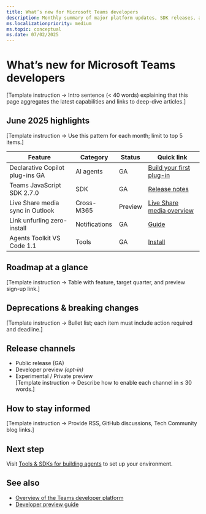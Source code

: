 ```yaml
---
title: What’s new for Microsoft Teams developers  
description: Monthly summary of major platform updates, SDK releases, and preview features with an emphasis on AI-powered agents.  
ms.localizationpriority: medium  
ms.topic: conceptual
ms.date: 07/02/2025  
---
```

# What’s new for Microsoft Teams developers  

[Template instruction → Intro sentence (< 40 words) explaining that this page aggregates the latest capabilities and links to deep-dive articles.]

## June 2025 highlights  

[Template instruction → Use this pattern for each month; limit to top 5 items.]  

| Feature | Category | Status | Quick link |  
|---------|----------|--------|------------|  
| Declarative Copilot plug-ins GA | AI agents | GA | [Build your first plug-in](../get-started/quick-start-build-your-first-agent-outline.md) |  
| Teams JavaScript SDK 2.7.0 | SDK | GA | [Release notes](https://aka.ms/teamsjs) |  
| Live Share media sync in Outlook | Cross-M365 | Preview | [Live Share media overview](../../apps-in-teams-meetings/teams-live-share-overview.md) |  
| Link unfurling zero-install | Notifications | GA | [Guide](../extend/notifications-webhooks-outline.md) |  
| Agents Toolkit VS Code 1.1 | Tools | GA | [Install](../build/tools-sdk-for-agents-outline.md) |

## Roadmap at a glance  

[Template instruction → Table with feature, target quarter, and preview sign-up link.]

## Deprecations & breaking changes  

[Template instruction → Bullet list; each item must include action required and deadline.]

## Release channels  

- Public release (GA)  
- Developer preview *(opt-in)*  
- Experimental / Private preview  
[Template instruction → Describe how to enable each channel in ≤ 30 words.]

## How to stay informed  

[Template instruction → Provide RSS, GitHub discussions, Tech Community blog links.]

## Next step  

Visit [Tools & SDKs for building agents](../build/tools-sdk-for-agents-outline.md) to set up your environment.

## See also  

- [Overview of the Teams developer platform](overview-of-teams-developer-platform-outline.md)  
- [Developer preview guide](../../resources/dev-preview/developer-preview-intro.md)

